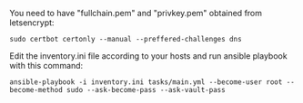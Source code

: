 You need to have "fullchain.pem" and "privkey.pem" obtained from letsencrypt:
```
sudo certbot certonly --manual --preffered-challenges dns
```
Edit the inventory.ini file according to your hosts and run ansible playbook with this command:
```
ansible-playbook -i inventory.ini tasks/main.yml --become-user root --become-method sudo --ask-become-pass --ask-vault-pass
```
